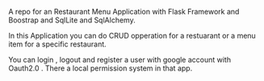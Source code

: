 A repo for an Restaurant Menu Application with Flask Framework and Boostrap and SqlLite and SqlAlchemy.

In this Application you can do CRUD opperation for a restuarant or a menu item for a specific restaurant.

You can  login , logout and register a user with google account with Oauth2.0 .
There a local permission system in that app.
 
